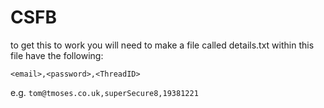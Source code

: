 # CSFB

to get this to work you will need to make a file called details.txt
within this file have the following:

`<email>,<password>,<ThreadID>`

e.g. `tom@tmoses.co.uk,superSecure8,19381221`
